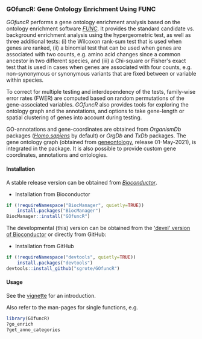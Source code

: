 ### GOfuncR: Gene Ontology Enrichment Using FUNC 

_GOfuncR_ performs a gene ontology enrichment analysis based on the ontology enrichment software [_FUNC_](https://www.ncbi.nlm.nih.gov/pmc/articles/PMC1800870/).
It provides the standard candidate vs. background enrichment analysis using the hypergeometric test, as well as three additional tests: (i) the Wilcoxon rank-sum test that is used when genes are ranked, (ii) a binomial test that can be used when genes are associated with two counts, e.g. amino acid changes since a common ancestor in two different species, and (iii) a Chi-square or Fisher's exact test that is used in cases when genes are associated with four counts, e.g. non-synonymous or synonymous variants that are fixed between or variable within species.  

To correct for multiple testing and interdependency of the tests, family-wise error rates (FWER) are computed based on random permutations of the gene-associated variables.
_GOfuncR_ also provides tools for exploring the ontology graph and the annotations, and options to take gene-length or spatial clustering of genes into account during testing.  

GO-annotations and gene-coordinates are obtained from _OrganismDb_ packages ([_Homo.sapiens_](https://www.bioconductor.org/packages/release/data/annotation/html/Homo.sapiens.html) by default) or _OrgDb_ and _TxDb_ packages.
The gene ontology graph (obtained from [geneontology](http://current.geneontology.org/ontology/), release 01-May-2021), is integrated in the package.
It is also possible to provide custom gene coordinates, annotations and ontologies.


#### Installation

A stable release version can be obtained from [_Bioconductor_](https://www.bioconductor.org/packages/release/bioc/html/GOfuncR.html).


+ Installation from Bioconductor

```r
if (!requireNamespace("BiocManager", quietly=TRUE))
    install.packages("BiocManager")
BiocManager::install("GOfuncR")
```

The developmental (this) version can be obtained from the ['devel' version of Bioconductor](https://bioconductor.org/developers/how-to/useDevel/) or directly from
GitHub:


+ Installation from GitHub

```r
if (!requireNamespace("devtools", quietly=TRUE))
    install.packages("devtools")
devtools::install_github("sgrote/GOfuncR")
```


#### Usage

See the [vignette](https://bioconductor.org/packages/devel/bioc/vignettes/GOfuncR/inst/doc/GOfuncR.html) for an introduction.

Also refer to the man-pages for single functions, e.g.
```r
library(GOfuncR)
?go_enrich
?get_anno_categories

```

